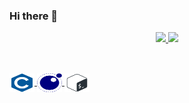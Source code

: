 ### Hi there 👋

<!--
**magalhaesm/magalhaesm** is a ✨ _special_ ✨ repository because its `README.md` (this file) appears on your GitHub profile.

Here are some ideas to get you started:

- 🔭 I’m currently working on ...
- 🌱 I’m currently learning ...
- 👯 I’m looking to collaborate on ...
- 🤔 I’m looking for help with ...
- 💬 Ask me about ...
- 📫 How to reach me: ...
- 😄 Pronouns: ...
- ⚡ Fun fact: ...
-->
<div align="center">
  <a href="https://github.com/magalhaesm">
  <img height="160em" src="https://github-readme-stats.vercel.app/api?username=magalhaesm&show_icons=true&theme=github_dark&border_radius=8%"/>
  <img height="160em" src="https://github-readme-stats.vercel.app/api/top-langs/?username=magalhaesm&layout=compact&langs_count=8&theme=github_dark&border_radius=8%"/>
</div>

 ##
 
<div style="display: inline_block; align: center"><br>
  <img align="center" height="30" width="40" src="https://raw.githubusercontent.com/devicons/devicon/master/icons/c/c-plain.svg">
  <img align="center" height="30" width="40" src="https://raw.githubusercontent.com/devicons/devicon/master/icons/lua/lua-plain.svg">
  <img align="center" height="30" width="40" src="https://raw.githubusercontent.com/devicons/devicon/master/icons/bash/bash-plain.svg">
</div>
  
